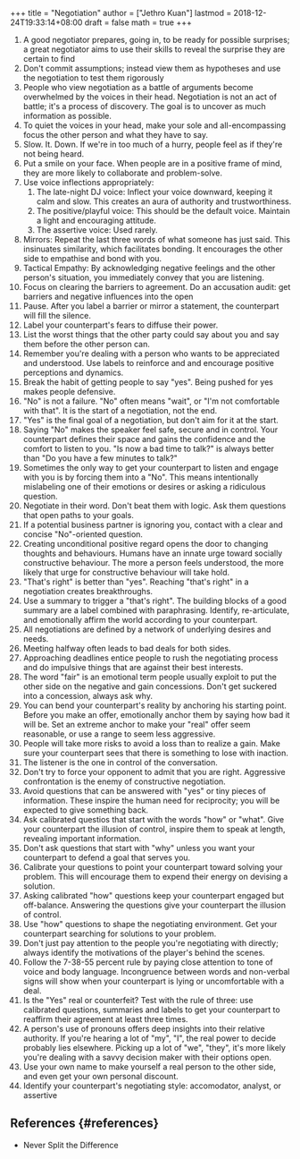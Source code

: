 +++
title = "Negotiation"
author = ["Jethro Kuan"]
lastmod = 2018-12-24T19:33:14+08:00
draft = false
math = true
+++

1.  A good negotiator prepares, going in, to be ready for possible
    surprises; a great negotiator aims to use their skills to reveal
    the surprise they are certain to find
2.  Don't commit assumptions; instead view them as hypotheses and use
    the negotiation to test them rigorously
3.  People who view negotiation as a battle of arguments become
    overwhelmed by the voices in their head. Negotiation is not an act
    of battle; it's a process of discovery. The goal is to uncover as
    much information as possible.
4.  To quiet the voices in your head, make your sole and
    all-encompassing focus the other person and what they have to say.
5.  Slow. It. Down. If we're in too much of a hurry, people feel as if
    they're not being heard.
6.  Put a smile on your face. When people are in a positive frame of
    mind, they are more likely to collaborate and problem-solve.
7.  Use voice inflections appropriately:
    1.  The late-night DJ voice: Inflect your voice downward, keeping it
        calm and slow. This creates an aura of authority and trustworthiness.
    2.  The positive/playful voice: This should be the default voice.
        Maintain a light and encouraging attitude.
    3.  The assertive voice: Used rarely.
8.  Mirrors: Repeat the last three words of what someone has just said.
    This insinuates similarity, which facilitates bonding. It
    encourages the other side to empathise and bond with you.
9.  Tactical Empathy: By acknowledging negative feelings and the other
    person's situation, you immediately convey that you are listening.
10. Focus on clearing the barriers to agreement. Do an accusation
    audit: get barriers and negative influences into the open
11. Pause. After you label a barrier or mirror a statement, the
    counterpart will fill the silence.
12. Label your counterpart's fears to diffuse their power.
13. List the worst things that the other party could say about you and
    say them before the other person can.
14. Remember you're dealing with a person who wants to be appreciated
    and understood. Use labels to reinforce and and encourage positive
    perceptions and dynamics.
15. Break the habit of getting people to say "yes". Being pushed for
    yes makes people defensive.
16. "No" is not a failure. "No" often means "wait", or "I'm not
    comfortable with that". It is the start of a negotiation, not the end.
17. "Yes" is the final goal of a negotiation, but don't aim for it at
    the start.
18. Saying "No" makes the speaker feel safe, secure and in control.
    Your counterpart defines their space and gains the confidence and
    the comfort to listen to you. "Is now a bad time to talk?" is
    always better than "Do you have a few minutes to talk?"
19. Sometimes the only way to get your counterpart to listen and
    engage with you is by forcing them into a "No". This means
    intentionally mislabeling one of their emotions or desires or
    asking a ridiculous question.
20. Negotiate in their word. Don't beat them with logic. Ask them
    questions that open paths to your goals.
21. If a potential business partner is ignoring you, contact with a
    clear and concise "No"-oriented question.
22. Creating unconditional positive regard opens the door to changing
    thoughts and behaviours. Humans have an innate urge toward
    socially constructive behaviour. The more a person feels
    understood, the more likely that urge for constructive behaviour
    will take hold.
23. "That's right" is better than "yes". Reaching "that's right" in a
    negotiation creates breakthroughs.
24. Use a summary to trigger a "that's right". The building blocks of
    a good summary are a label combined with paraphrasing. Identify,
    re-articulate, and emotionally affirm the world according to your
    counterpart.
25. All negotiations are defined by a network of underlying desires
    and needs.
26. Meeting halfway often leads to bad deals for both sides.
27. Approaching deadlines entice people to rush the negotiating
    process and do impulsive things that are against their best
    interests.
28. The word "fair" is an emotional term people usually exploit to put
    the other side on the negative and gain concessions. Don't get
    suckered into a concession, always ask why.
29. You can bend your counterpart's reality by anchoring his starting
    point. Before you make an offer, emotionally anchor them by saying
    how bad it will be. Set an extreme anchor to make your "real"
    offer seem reasonable, or use a range to seem less aggressive.
30. People will take more risks to avoid a loss than to realize a
    gain. Make sure your counterpart sees that there is something to
    lose with inaction.
31. The listener is the one in control of the conversation.
32. Don't try to force your opponent to admit that you are right.
    Aggressive confrontation is the enemy of constructive negotiation.
33. Avoid questions that can be answered with "yes" or tiny pieces of
    information. These inspire the human need for reciprocity; you
    will be expected to give something back.
34. Ask calibrated questios that start with the words "how" or "what".
    Give your counterpart the illusion of control, inspire them to
    speak at length, revealing important information.
35. Don't ask questions that start with "why" unless you want your
    counterpart to defend a goal that serves you.
36. Calibrate your questions to point your counterpart toward solving
    your problem. This will encourage them to expend their energy on
    devising a solution.
37. Asking calibrated "how" questions keep your counterpart engaged
    but off-balance. Answering the questions give your counterpart the
    illusion of control.
38. Use "how" questions to shape the negotiating environment. Get your
    counterpart searching for solutions to your problem.
39. Don't just pay attention to the people you're negotiating with
    directly; always identify the motivations of the player's behind
    the scenes.
40. Follow the 7-38-55 percent rule by paying close attention to tone
    of voice and body language. Incongruence between words and
    non-verbal signs will show when your counterpart is lying or
    uncomfortable with a deal.
41. Is the "Yes" real or counterfeit? Test with the rule of three: use
    calibrated questions, summaries and labels to get your counterpart
    to reaffirm their agreement at least three times.
42. A person's use of pronouns offers deep insights into their
    relative authority. If you're hearing a lot of "my", "I", the real
    power to decide probably lies elsewhere. Picking up a lot of "we",
    "they", it's more likely you're dealing with a savvy decision
    maker with their options open.
43. Use your own name to make yourself a real person to the other
    side, and even get your own personal discount.
44. Identify your counterpart's negotiating style: accomodator,
    analyst, or assertive


## References {#references}

-   Never Split the Difference
